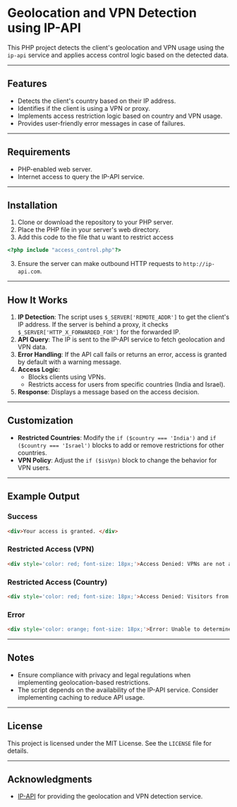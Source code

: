 # Geolocation and VPN Detection using IP-API

This PHP project detects the client's geolocation and VPN usage using the `ip-api` service and applies access control logic based on the detected data.

---

## Features
- Detects the client's country based on their IP address.
- Identifies if the client is using a VPN or proxy.
- Implements access restriction logic based on country and VPN usage.
- Provides user-friendly error messages in case of failures.

---

## Requirements
- PHP-enabled web server.
- Internet access to query the IP-API service.

---

## Installation
1. Clone or download the repository to your PHP server.
2. Place the PHP file in your server's web directory.
3. Add this code to the file that u want to restrict access
```php
<?php include "access_control.php"?>
```
3. Ensure the server can make outbound HTTP requests to `http://ip-api.com`.

---

## How It Works
1. **IP Detection**: The script uses `$_SERVER['REMOTE_ADDR']` to get the client's IP address. If the server is behind a proxy, it checks `$_SERVER['HTTP_X_FORWARDED_FOR']` for the forwarded IP.
2. **API Query**: The IP is sent to the IP-API service to fetch geolocation and VPN data.
3. **Error Handling**: If the API call fails or returns an error, access is granted by default with a warning message.
4. **Access Logic**:
   - Blocks clients using VPNs.
   - Restricts access for users from specific countries (India and Israel).
5. **Response**: Displays a message based on the access decision.

---

## Customization
- **Restricted Countries**:
  Modify the `if ($country === 'India')` and `if ($country === 'Israel')` blocks to add or remove restrictions for other countries.
- **VPN Policy**:
  Adjust the `if ($isVpn)` block to change the behavior for VPN users.

---

## Example Output
### Success
```html
<div>Your access is granted. </div>
```
### Restricted Access (VPN)
```html
<div style='color: red; font-size: 18px;'>Access Denied: VPNs are not allowed on this website.</div>
```
### Restricted Access (Country)
```html
<div style='color: red; font-size: 18px;'>Access Denied: Visitors from India are restricted from accessing this website.</div>
```
### Error
```html
<div style='color: orange; font-size: 18px;'>Error: Unable to determine your location. Access granted by default.</div>
```

---

## Notes
- Ensure compliance with privacy and legal regulations when implementing geolocation-based restrictions.
- The script depends on the availability of the IP-API service. Consider implementing caching to reduce API usage.

---

## License
This project is licensed under the MIT License. See the `LICENSE` file for details.

---

## Acknowledgments
- [IP-API](http://ip-api.com) for providing the geolocation and VPN detection service.
